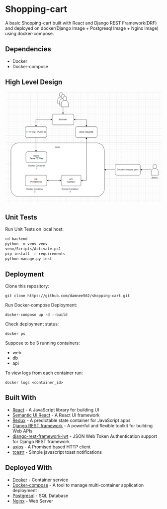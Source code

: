 # Shopping-cart
A basic Shopping-cart built with React and Django REST Framework(DRF) and deployed on docker(Django Image + Postgresql Image + Nginx Image) using docker-compose.

## Dependencies
* Docker
* Docker-compose


## High Level Design

![Alt text](ReadmeImages/HLD.png?raw=true "HLD")

## Unit Tests

Run Unit Tests on local host:

    cd backend
    python -m venv venv
    venv/Scripts/Activate.ps1
    pip install -r requirements
    python manage.py test

## Deployment
Clone this repository:

    git clone https://github.com/damnee562/shopping-cart.git

Run Docker-compose Deployment:

    docker-compose up -d --build

Check deployment status:

    docker ps

Suppose to be 3 running containers:
* web
* db
* api
    
To view logs from each container run:

    docker logs <container_id>


## Built With
* [React](https://facebook.github.io/react/) - A JavaScript library for building UI
* [Semantic UI React](https://react.semantic-ui.com/introduction) - A React UI framework
* [Redux](https://redux.js.org/) - A predictable state container for JavaScript apps
* [Django REST framework](http://www.django-rest-framework.org/) - A powerful and flexible toolkit for building Web APIs
* [django-rest-framework-jwt](http://getblimp.github.io/django-rest-framework-jwt/) - JSON Web Token Authentication support for Django REST framework
* [axios](https://github.com/mzabriskie/axios) - A Promised based HTTP client
* [toastr](https://github.com/CodeSeven/toastr) - Simple javascript toast notifications

## Deployed With
* [Dcoker](https://www.docker.com/) - Container service
* [Docker-compose](https://docs.docker.com/compose/) - A tool to manage multi-container application deployment 
* [Postgresql](https://www.postgresql.org/) - SQL Database
* [Nginx](https://www.nginx.com/) - Web Server 